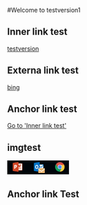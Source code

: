 #Welcome to testversion1

## Inner link test
[testversion](testversion.md)

## Externa link test
[bing](http://www.bing.com)

## Anchor link test
[Go to 'Inner link test'](#AnchorText)   

## imgtest
![image](../images/1.png)

## <a id="AnchorText"> </a>Anchor link Test
